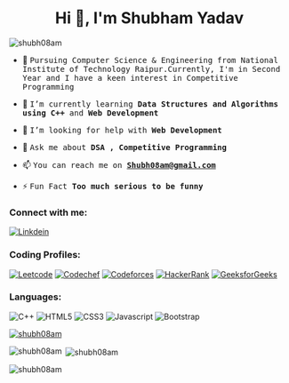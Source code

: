 <h1 align="center">Hi 👋, I'm Shubham Yadav</h1>

<p align="left"> <img src="https://komarev.com/ghpvc/?username=shubh08am&label=Visitors%20Count&color=0e75b6&style=flat" alt="shubh08am" /> </p>


- 👷 <samp>  Pursuing Computer Science & Engineering from National Institute of Technology Raipur.Currently, I'm in Second Year and I have a keen interest in Competitive Programming
- 🌱 <samp> I’m currently learning **Data Structures and Algorithms using C++** and **Web Development**

- 🤝 <samp> I’m looking for help with **Web Development**

- 💬 <samp> Ask me about **DSA , Competitive Programming**

- 📫 <samp> You can reach me on **Shubh08am@gmail.com** 

- ⚡ <samp> Fun Fact **Too much serious to be funny**

<h3 align="left">Connect with me:</h3>
<p align="left">
 
 [![Linkdein](https://img.shields.io/badge/LinkedIn-0077B5?style=for-the-badge&logo=linkedin&logoColor=white)](https://linkedin.com/in/-shubham-yadav-)
 <h3 align="left">Coding Profiles:</h3>
<p align="left">  
 
[![Leetcode](https://img.shields.io/badge/-Leetcode-000000?style=for-the-badge&logo=Leetcode&logoColor=yellow)](https://www.leetcode.com/shubh08am)
[![Codechef](https://img.shields.io/badge/-CodeChef-5B4638?style=for-the-badge&logo=CodeChef&logoColor=white)](https://www.codechef.com/users/imshubham_08)
[![Codeforces](https://img.shields.io/badge/-Codeforces-1F8ACB?style=for-the-badge&logo=Codeforces&logoColor=white)](https://codeforces.com/profile/Shubh08am) 
[![HackerRank](https://img.shields.io/badge/-Hackerrank-2EC866?style=for-the-badge&logo=HackerRank&logoColor=white)](https://www.hackerrank.com/shubh08am)
[![GeeksforGeeks](https://img.shields.io/badge/-GeeksforGeeks-023020?style=for-the-badge&logo=GeeksforGeeks&logoColor=green)](https://auth.geeksforgeeks.org/user/shubh08am/practice/)

</p>

<h3 align="left">Languages:</h3>
 
![C++](https://img.shields.io/badge/C++-00599C?style=for-the-badge&logo=c%2B%2B&logoColor=white)
![HTML5](https://img.shields.io/badge/HTML5-E34F26?style=for-the-badge&logo=HTML5&logoColor=white)
![CSS3](https://img.shields.io/badge/CSS3-000000?style=for-the-badge&logo=CSS3&logoColor=red)
![Javascript](https://img.shields.io/badge/JavaScript-F7DF1E?style=for-the-badge&logo=javascript&logoColor=black)
![Bootstrap](https://img.shields.io/badge/Bootstrap-000000?style=for-the-badge&logo=Bootstrap&logoColor=yellow)

<p align="left"> <a href="https://github.com/ryo-ma/github-profile-trophy"><img src="https://github-profile-trophy.vercel.app/?username=shubh08am" alt="shubh08am" /></a> </p>

<p><img align="left" src="https://github-readme-stats.vercel.app/api/top-langs?username=shubh08am&show_icons=true&locale=en&layout=compact" alt="shubh08am" /></p>

<p>&nbsp;<img align="center" src="https://github-readme-stats.vercel.app/api?username=shubh08am&show_icons=true&locale=en" alt="shubh08am" /></p>

<p><img align="center" src="https://github-readme-streak-stats.herokuapp.com/?user=shubh08am&" alt="shubh08am" /></p>


<!---
Shubh08am/Shubh08am is a ✨ special ✨ repository because its `README.md` (this file) appears on your GitHub profile.
You can click the Preview link to take a look at your changes.
--->
